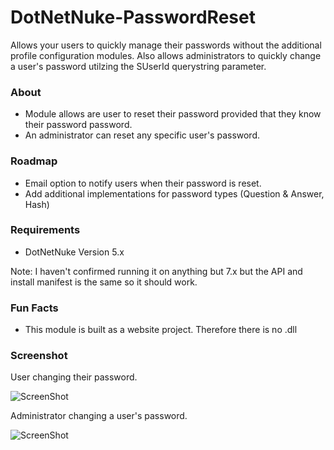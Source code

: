 DotNetNuke-PasswordReset
========================

Allows your users to quickly manage their passwords without the additional profile configuration modules. Also allows administrators to quickly change a user's password utilzing the SUserId querystring parameter.

### About
* Module allows are user to reset their password provided that they know their password password.
* An administrator can reset any specific user's password.

### Roadmap
* Email option to notify users when their password is reset.
* Add additional implementations for password types (Question & Answer, Hash)

### Requirements
* DotNetNuke Version 5.x

Note: I haven't confirmed running it on anything but 7.x but the API and install manifest is the same so it should work.

### Fun Facts
* This module is built as a website project. Therefore there is no .dll

### Screenshot

User changing their password.

![ScreenShot](https://dl.dropboxusercontent.com/u/10620012/DotNetNuke-PasswordReset-User.png)

Administrator changing a user's password.

![ScreenShot](https://dl.dropboxusercontent.com/u/10620012/DotNetNuke-PasswordReset-Admin.png)

